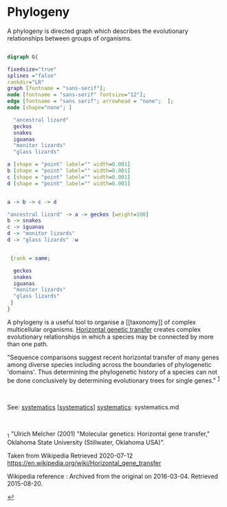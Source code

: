# Phylogeny
A phylogeny is directed graph which describes the evolutionary relationships between groups of organisms.

```dot

digraph G{

fixedsize="true"
splines ="false"
rankdir="LR"
graph [fontname = "sans-serif"];
node [fontname = "sans-serif" fontsize="12"];
edge [fontname = "sans serif"; arrowhead = "none";  ];
node [shape="none"; ]

  "ancestral lizard" 
  geckos
  snakes
  iguanas
  "monitor lizards"
  "glass lizards"

a [shape = "point" label="" width=0.001]
b [shape = "point" label="" width=0.001]
c [shape = "point" label="" width=0.001]
d [shape = "point" label="" width=0.001]


a -> b -> c -> d 

"ancestral lizard" -> a -> geckos [weight=100]
b -> snakes
c -> iguanas
d -> "monitor lizards"
d -> "glass lizards" :w


 {rank = same; 

  geckos
  snakes
  iguanas
  "monitor lizards"
  "glass lizards"
 }
}

```

A phylogeny is a useful tool to organise a [[taxonomy]] of complex multicellular organisms. [Horizontal genetic transfer](horizontal-genetic-transfer.md) creates complex evolutionary relationships in which a species may be connected by more than one path. 

"Sequence comparisons suggest recent horizontal transfer of many genes among diverse species including across the boundaries of phylogenetic 'domains'. Thus determining the phylogenetic history of a species can not be done conclusively by determining evolutionary trees for single genes." <sup id="a1">[1](#f1)</sup>

<br>

See:
[systematics](systematics.md)
[[systematics]]
[systematics]: systematics.md

<br>

<sub id="f1">1</sub>
"Ulrich Melcher (2001) "Molecular genetics: Horizontal gene transfer," Oklahoma State University (Stillwater, Oklahoma USA)". 

Taken from Wikipedia Retrieved 2020-07-12 
https://en.wikipedia.org/wiki/Horizontal_gene_transfer 

Wikipedia reference :
Archived from the original on 2016-03-04. Retrieved 2015-08-20.

 [↩](#a1)













[//begin]: # "Autogenerated link references for markdown compatibility"
[systematics]: systematics "Systematics"
[//end]: # "Autogenerated link references"